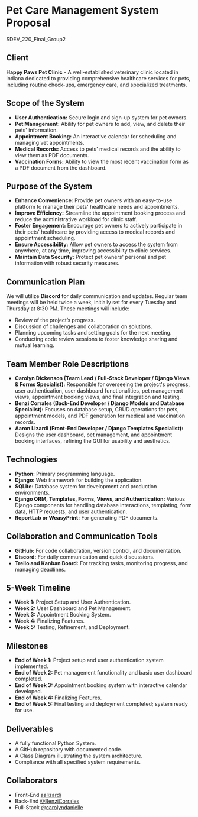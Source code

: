 # Pet Care Management System Proposal
SDEV_220_Final_Group2

## Client
**Happy Paws Pet Clinic** - A well-established veterinary clinic located in indiana dedicated to providing comprehensive healthcare services for pets, including routine check-ups, emergency care, and specialized treatments.

## Scope of the System
- **User Authentication:** Secure login and sign-up system for pet owners.
- **Pet Management:** Ability for pet owners to add, view, and delete their pets' information.
- **Appointment Booking:** An interactive calendar for scheduling and managing vet appointments.
- **Medical Records:** Access to pets' medical records and the ability to view them as PDF documents.
- **Vaccination Forms:** Ability to view the most recent vaccination form as a PDF document from the dashboard.

## Purpose of the System
- **Enhance Convenience:** Provide pet owners with an easy-to-use platform to manage their pets' healthcare needs and appointments.
- **Improve Efficiency:** Streamline the appointment booking process and reduce the administrative workload for clinic staff.
- **Foster Engagement:** Encourage pet owners to actively participate in their pets' healthcare by providing access to medical records and appointment scheduling.
- **Ensure Accessibility:** Allow pet owners to access the system from anywhere, at any time, improving accessibility to clinic services.
- **Maintain Data Security:** Protect pet owners' personal and pet information with robust security measures.

## Communication Plan
We will utilize **Discord** for daily communication and updates. Regular team meetings will be held twice a week, initially set for every Tuesday and Thursday at 8:30 PM. These meetings will include:
- Review of the project’s progress.
- Discussion of challenges and collaboration on solutions.
- Planning upcoming tasks and setting goals for the next meeting.
- Conducting code review sessions to foster knowledge sharing and mutual learning.

## Team Member Role Descriptions
- **Carolyn Dickenson (Team Lead / Full-Stack Developer / Django Views & Forms Specialist):** Responsible for overseeing the project's progress, user authentication, user dashboard functionalities, pet management views, appointment booking views, and final integration and testing.
- **Benzi Corrales (Back-End Developer / Django Models and Database Specialist):** Focuses on database setup, CRUD operations for pets, appointment models, and PDF generation for medical and vaccination records.
- **Aaron Lizardi (Front-End Developer / Django Templates Specialist):** Designs the user dashboard, pet management, and appointment booking interfaces, refining the GUI for usability and aesthetics.

## Technologies
- **Python:** Primary programming language.
- **Django:** Web framework for building the application.
- **SQLite:** Database system for development and production environments.
- **Django ORM, Templates, Forms, Views, and Authentication:** Various Django components for handling database interactions, templating, form data, HTTP requests, and user authentication.
- **ReportLab or WeasyPrint:** For generating PDF documents.

## Collaboration and Communication Tools
- **GitHub:** For code collaboration, version control, and documentation.
- **Discord:** For daily communication and quick discussions.
- **Trello and Kanban Board:** For tracking tasks, monitoring progress, and managing deadlines.

## 5-Week Timeline
- **Week 1:** Project Setup and User Authentication.
- **Week 2:** User Dashboard and Pet Management.
- **Week 3:** Appointment Booking System.
- **Week 4:** Finalizing Features.
- **Week 5:** Testing, Refinement, and Deployment.

## Milestones
- **End of Week 1:** Project setup and user authentication system implemented.
- **End of Week 2:** Pet management functionality and basic user dashboard completed.
- **End of Week 3:** Appointment booking system with interactive calendar developed.
- **End of Week 4:** Finalizing Features.
- **End of Week 5:** Final testing and deployment completed; system ready for use.

## Deliverables
- A fully functional Python System.
- A GitHub repository with documented code.
- A Class Diagram illustrating the system architecture.
- Compliance with all specified system requirements.

## Collaborators
- Front-End [aalizardi](https://github.com/aalizardi)
- Back-End [@BenziCorrales](https://github.com/BenziCorrales)
- Full-Stack [@carolyndanielle](https://github.com/carolyndanielle)
